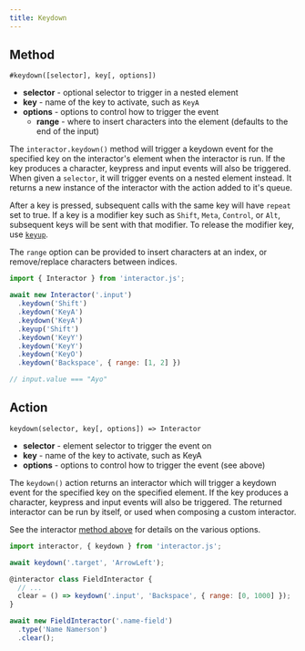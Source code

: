 ```yaml
---
title: Keydown
---
```


## Method

`#keydown([selector], key[, options])`

- **selector** - optional selector to trigger in a nested element
- **key** - name of the key to activate, such as `KeyA`
- **options** - options to control how to trigger the event
  - **range** - where to insert characters into the element (defaults to the
    end of the input)

The `interactor.keydown()` method will trigger a keydown event for the specified
key on the interactor's element when the interactor is run. If the key produces
a character, keypress and input events will also be triggered. When given a
`selector`, it will trigger events on a nested element instead. It returns a new
instance of the interactor with the action added to it's queue.

After a key is pressed, subsequent calls with the same key will have `repeat`
set to true. If a key is a modifier key such as `Shift`, `Meta`, `Control`, or
`Alt`, subsequent keys will be sent with that modifier. To release the modifier
key, use [`keyup`](actions/keyup).

The `range` option can be provided to insert characters at an index, or
remove/replace characters between indices.

``` javascript
import { Interactor } from 'interactor.js';

await new Interactor('.input')
  .keydown('Shift')
  .keydown('KeyA')
  .keydown('KeyA')
  .keyup('Shift')
  .keydown('KeyY')
  .keydown('KeyY')
  .keydown('KeyO')
  .keydown('Backspace', { range: [1, 2] })

// input.value === "Ayo"
```

## Action

`keydown(selector, key[, options]) => Interactor`

- **selector** - element selector to trigger the event on
- **key** - name of the key to activate, such as KeyA
- **options** - options to control how to trigger the event (see above)

The `keydown()` action returns an interactor which will trigger a keydown event
for the specified key on the specified element. If the key produces a character,
keypress and input events will also be triggered. The returned interactor can be
run by itself, or used when composing a custom interactor.

See the interactor [method above](#method) for details on the various options.

``` javascript
import interactor, { keydown } from 'interactor.js';

await keydown('.target', 'ArrowLeft');

@interactor class FieldInteractor {
  // ...
  clear = () => keydown('.input', 'Backspace', { range: [0, 1000] });
}

await new FieldInteractor('.name-field')
  .type('Name Namerson')
  .clear();
```
